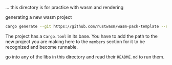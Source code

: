 ... this directory is for practice with wasm and rendering

generating a new wasm project
```bash
cargo generate --git https://github.com/rustwasm/wasm-pack-template --name whatever-you-want
```
The project has a `Cargo.toml` in its base. You have to add the path to the new project you are making here to the `members` section for it to be recognized and become runnable. 

go into any of the libs in this directory and read their `README.md` to run them.
